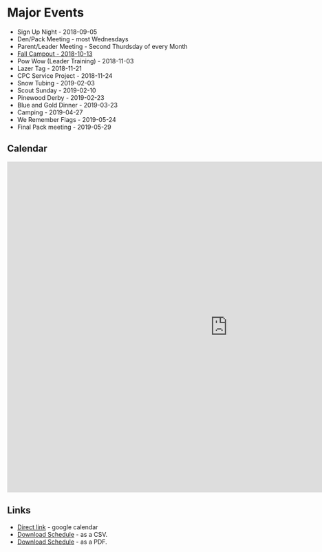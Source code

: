 # Major Events #

* Sign Up Night - 2018-09-05
* Den/Pack Meeting - most Wednesdays
* Parent/Leader Meeting - Second Thurdsday of every Month
* [Fall Campout - 2018-10-13](/events/2018_2019/fall_campout/)
* Pow Wow (Leader Training) - 2018-11-03
* Lazer Tag - 2018-11-21
* CPC Service Project - 2018-11-24
* Snow Tubing - 2019-02-03
* Scout Sunday - 2019-02-10
* Pinewood Derby - 2019-02-23
* Blue and Gold Dinner - 2019-03-23
* Camping - 2019-04-27
* We Remember Flags - 2019-05-24
* Final Pack meeting - 2019-05-29

## Calendar ##

<iframe src="https://calendar.google.com/calendar/embed?src=qef7u6110smc2iidk7uu77h7ks%40group.calendar.google.com&ctz=America%2FNew_York" style="border: 0" width="1024" height="768" frameborder="0" scrolling="no"></iframe>

## Links ##

* [Direct link](https://calendar.google.com/calendar?cid=cWVmN3U2MTEwc21jMmlpZGs3dXU3N2g3a3NAZ3JvdXAuY2FsZW5kYXIuZ29vZ2xlLmNvbQ) - google calendar
* [Download Schedule](schedule.csv) - as a CSV.
* [Download Schedule](schedule.pdf) - as a PDF.
